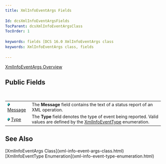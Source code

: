 ```yaml
---
title: XmlInfoEventArgs Fields

Id: dcsXmlInfoEventArgsFields
TocParent: dcsXmlInfoEventArgsClass
TocOrder: 1

keywords: fields [DCS 16.0 XmlInfoEventArgs class
keywords: XmlInfoEventArgs class, fields

---
```


[XmlInfoEventArgs Overview](xml-info-event-args-class.html) 
## Public Fields

<br />


|      |      |
| ---- | ---- |
| <img height="11" src="images/field.bmp" width="8" border="0" x-maintain-ratio="TRUE" /> [Message](xml-info-event-args-class-message-field.html) | The **Message**  field contains the text of a status  							report of an XML operation. |
| <img height="11" src="images/field.bmp" width="8" border="0" x-maintain-ratio="TRUE" /> [Type](xml-info-event-args-class-type-field.html) | The **Type** field denotes the type of event being reported. Valid values are defined by the [ XmlInfoEventType](xml-info-event-type-enumeration.html) enumeration. |



## See Also

<dl />
      [XmlInfoEventArgs Class](xml-info-event-args-class.html)
      <br />
      [XmlInfoEventType Enumeration](xml-info-event-type-enumeration.html)

